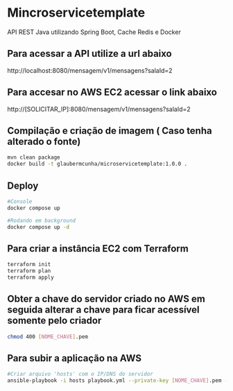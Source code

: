 # Mincroservicetemplate
API REST Java utilizando Spring Boot, Cache Redis e Docker

## Para acessar a API utilize a url abaixo
http://localhost:8080/mensagem/v1/mensagens?salaId=2

## Para accesar no AWS EC2 acessar o link abaixo
http://[SOLICITAR_IP]:8080/mensagem/v1/mensagens?salaId=2

## Compilação e criação de imagem ( Caso tenha alterado o fonte)
```bash
mvn clean package
docker build -t glaubermcunha/microservicetemplate:1.0.0 .
```

## Deploy
```bash
#Console
docker compose up 

#Rodando em background
docker compose up -d
```
## Para criar a instância EC2 com Terraform
```bash
terraform init
terraform plan
terraform apply
```

## Obter a chave do servidor criado no AWS em seguida alterar a chave para ficar acessível somente pelo criador
```bash
chmod 400 [NOME_CHAVE].pem
```

## Para subir a aplicação na AWS
```bash
#Criar arquivo 'hosts' com o IP/DNS do servidor
ansible-playbook -i hosts playbook.yml --private-key [NOME_CHAVE].pem -u ubuntu
```